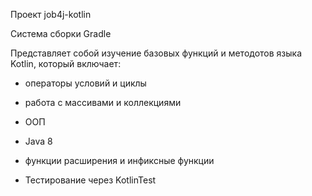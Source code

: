 Проект job4j-kotlin

Система сборки Gradle

Представляет собой изучение базовых функций и методотов языка Kotlin, который включает:

- операторы условий и циклы

- работа с массивами и коллекциями

- ООП

- Java 8 

- функции расширения и инфиксные функции

- Тестирование через KotlinTest